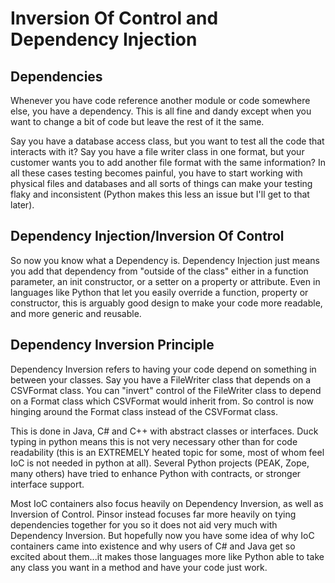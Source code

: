 # Inversion Of Control and Dependency Injection #

## Dependencies ##
Whenever you have code reference another module or code somewhere else, you have a dependency.  This is all fine and dandy except when you want to change a bit of code but leave the rest of it the same.

Say you have a database access class, but you want to test all the code that interacts with it?  Say you have a file writer class in one format, but your customer wants you to add another file format with the same information?  In all these cases testing becomes painful, you have to start working with physical files and databases and all sorts of things can make your testing flaky and inconsistent (Python makes this less an issue but I'll get to that later).

## Dependency Injection/Inversion Of Control ##
So now you know what a Dependency is.  Dependency Injection just means you add that dependency from "outside of the class" either in a function parameter, an init constructor, or a setter on a property or attribute.  Even in languages like Python that let you easily override a function, property or constructor, this is arguably good design to make your code more readable, and more generic and reusable.

## Dependency Inversion Principle ##
Dependency Inversion refers to having your code depend on something in between your classes. Say you have a FileWriter class that depends on a CSVFormat class.  You can "invert" control of the FileWriter class to depend on a Format class which CSVFormat would inherit from.  So control is now hinging around the Format class instead of the CSVFormat class.

This is done in Java, C# and C++ with abstract classes or interfaces. Duck typing in python means this is not very necessary other than for code readability (this is an EXTREMELY heated topic for some, most of whom feel IoC is not needed in python at all). Several Python projects (PEAK, Zope, many others) have tried to enhance Python with contracts, or stronger interface support.

Most IoC containers also focus heavily on Dependency Inversion, as well as Inversion of Control. Pinsor instead focuses far more heavily on tying dependencies together for you so it does not aid very much with Dependency Inversion. But hopefully now you have some idea of why IoC containers came into existence and why users of C# and Java get so excited about them...it makes those languages more like Python able to take any class you want in a method and have your code just work.